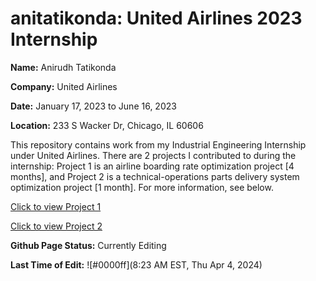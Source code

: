 # anitatikonda: United Airlines 2023 Internship

**Name:** Anirudh Tatikonda

**Company:** United Airlines

**Date:** January 17, 2023 to June 16, 2023

**Location:** 233 S Wacker Dr, Chicago, IL 60606

This repository contains work from my Industrial Engineering Internship under United Airlines. There are 2 projects I contributed to during the internship: Project 1 is an airline boarding rate optimization project \[4 months\], and Project 2 is a technical-operations parts delivery system optimization project \[1 month\]. For more information, see below.

[Click to view Project 1](https://github.com/anitatikonda/anitatikonda.github.io/UnitedAirliens/Project1)

[Click to view Project 2](https://github.com/anitatikonda/anitatikonda.github.io/UnitedAirliens/Project2)

**Github Page Status:** Currently Editing

**Last Time of Edit:** ![#0000ff](8:23 AM EST, Thu Apr 4, 2024)

